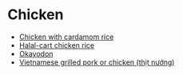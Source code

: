 # Chicken

- [Chicken with cardamom rice](../recipes/chicken-with-cardamom-rice.md)
- [Halal-cart chicken rice](../recipes/halal-cart-chicken-rice.md)
- [Okayodon](../recipes/okayodon.md)
- [Vietnamese grilled pork or chicken (thịt nướng)](../recipes/vietnamese-grilled-pork-or-chicken-(thịt-nướng).md)
